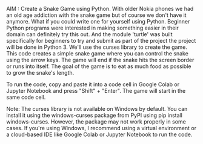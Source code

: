 AIM : Create a Snake Game using Python.
With older Nokia phones we had an old age addiction with the snake game but of course we don't have it anymore.
What if you could write one for yourself using Python.
Beginner Python programs were interested in making something easier in their domain can definitely try this out.
And the module 'turtle' was built specifically for beginners to try and submit as part of the project the project will be done in Python 3.
 We'll use the curses library to create the game.
 This code creates a simple snake game where you can control the snake using the arrow keys. 
 The game will end if the snake hits the screen border or runs into itself. 
 The goal of the game is to eat as much food as possible to grow the snake's length.

To run the code, copy and paste it into a code cell in Google Colab or Jupyter Notebook and press "Shift" + "Enter". 
The game will start in the same code cell.

Note: The curses library is not available on Windows by default. You can install it using the windows-curses package from PyPI using pip install windows-curses. 
However, the package may not work properly in some cases. 
If you're using Windows, I recommend using a virtual environment or a cloud-based IDE like Google Colab or Jupyter Notebook to run the code.
